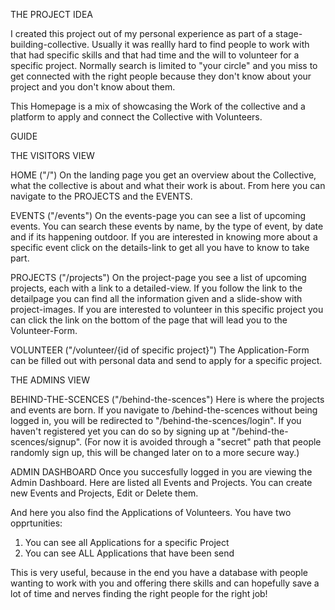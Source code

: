 THE PROJECT IDEA

I created this project out of my personal experience as part of a stage-building-collective. 
Usually it was reallly hard to find people to work with that had specific skills and that had time and the will to volunteer 
for a specific project.
Normally search is limited to "your circle" and you miss to get connected with the right people 
because they don't know about your project and you don't know about them.

This Homepage is a mix of showcasing the Work of the collective and a platform to apply and connect the Collective with Volunteers.


GUIDE

THE VISITORS VIEW

HOME ("/")
On the landing page you get an overview about the Collective, what the collective is about and what their work is about. 
From here you can navigate to the PROJECTS and the EVENTS.

EVENTS ("/events")
On the events-page you can see a list of upcoming events. 
You can search these events by name, by the type of event, by date and if its happening outdoor.
If you are interested in knowing more about a specific event click on the details-link to get all you have to know to take part. 

PROJECTS ("/projects")
On the project-page you see a list of upcoming projects, each with a link to a detailed-view. If you follow the link to the detailpage 
you can find all the information given and a slide-show with project-images. If you are interested to volunteer in this specific project 
you can click the link on the bottom of the page that will lead you to the Volunteer-Form.

VOLUNTEER ("/volunteer/{id of specific project}")
The Application-Form can be filled out with personal data and send to apply for a specific project.



THE ADMINS VIEW

BEHIND-THE-SCENCES ("/behind-the-scences")
Here is where the projects and events are born. If you navigate to /behind-the-scences without being logged in,
you will be redirected to "/behind-the-scences/login". If you haven't registered yet you can do so by signing up at "/behind-the-scences/signup".
(For now it is avoided through a "secret" path that people randomly sign up, this will be changed later on to a more secure way.)

ADMIN DASHBOARD
Once you succesfully logged in you are viewing the Admin Dashboard. 
Here are listed all Events and Projects. You can create new Events and Projects, Edit or Delete them.

And here you also find the Applications of Volunteers.
You have two opprtunities:
1. You can see all Applications for a specific Project
2. You can see ALL Applications that have been send

This is very useful, because in the end you have a database with people wanting to work with you and offering there skills and 
can hopefully save a lot of time and nerves finding the right people for the right job!

